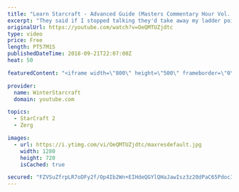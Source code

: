 ```yaml
---
title: "Learn Starcraft - Advanced Guide (Masters Commentary Hour Vol. 1)"
excerpt: "They said if I stopped talking they'd take away my ladder points. Next one I upload will have more terran/toss blame RNGesus."
originalUrl: https://youtube.com/watch?v=OeQMTUZjdtc
type: video
price: Free
length: PT57M1S
publishedDateTime: 2018-09-21T22:07:00Z
heat: 50

featuredContent: "<iframe width=\"800\" height=\"500\" frameborder=\"0\" src=\"https://www.youtube.com/embed/OeQMTUZjdtc\" allow=\"accelerometer; autoplay; encrypted-media; gyroscope; picture-in-picture\" allowfullscreen></iframe>"

provider:
  name: WinterStarcraft
  domain: youtube.com

topics:
  - StarCraft 2
  - Zerg

images:
  - url: https://i.ytimg.com/vi/OeQMTUZjdtc/maxresdefault.jpg
    width: 1280
    height: 720
    isCached: true

secured: "FZVSuZfrpLR7oDFy2f/Op4Ib2Wn+EIHdeQGYlQHaJawIsz3z20dPaC65PdocIwh1KaZmqu+hQ7N4o9jqpUBzEpRPaHds6KlsJb60aAzrlCWPhat0YKFsrR1WXtO/Hc7fLn05VKfiq/sv4knA+EjSQx6MOz8BsBxBmRuM0NJ4HZY5VlBsoLoZhTzGaq8Fsl8Qo+lvkgm0uJ0HclnxRSLRUunanHafN5k/F8Fl76L7EByg963KJ2ERhnsiYNY8A5k9FhsWDcKl7AiZQA3qYQMC+88YmCk5HrJak6rMq8KjVodVKkLmGQUcbzaOE6+/StVubvBRuRY11ePOUYkW0/oNIHbJZaEXRX9M23W3Is4FWHbXHzQiFBZGI5oL7WESIO+3Gj3P58Uzdr2kGDjKM9L+tzsnQ6pxrCqWTS9ZDaJhq5c=;5r7GsvX7ZzbvkqBRTlXUEg=="
---
```


